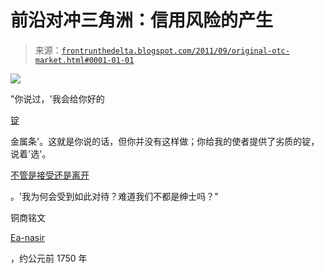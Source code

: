 <!--yml

类别：未分类

日期：2024 年 5 月 12 日 23:34:19

-->

# 前沿对冲三角洲：信用风险的产生

> 来源：[`frontrunthedelta.blogspot.com/2011/09/original-otc-market.html#0001-01-01`](https://frontrunthedelta.blogspot.com/2011/09/original-otc-market.html#0001-01-01)

![](http://www.britishmuseum.org/collectionimages/AN00141/AN00141562_001_l.jpg)

"你说过，'我会给你好的

[锭](http://en.wikipedia.org/wiki/Ingot)

金属条'。这就是你说的话，但你并没有这样做；你给我的使者提供了劣质的锭，说着'选'。

[不管是接受还是离开](http://www.cmegroup.com/rulebook/NYMEX/1/5.pdf)

。'我为何会受到如此对待？难道我们不都是绅士吗？"

铜商铭文

[Ea-nasir](http://www.britishmuseum.org/research/search_the_collection_database/search_object_details.aspx?objectid=277770&partid=1&output=Terms%2f%21%21%2fOR%2f%21%21%2f15673%2f%21%2f%2f%21%2fOld+Babylonian%2f%21%2f%2f%21%21%2f%2f%21%21%21%2f&orig=%2fresearch%2fsearch_the_collection_database%2fadvanced_search.aspx&currentPage=10&numpages=10)

，约公元前 1750 年
